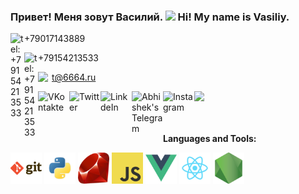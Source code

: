 ### Привет! Меня зовут Василий.  <img src="https://media.giphy.com/media/hvRJCLFzcasrR4ia7z/giphy.gif" width="50px">   Hi! My name is Vasiliy. 



<img align="left" alt="tel:+79154213533" width="22px"  src="https://img.icons8.com/ios-glyphs/30/000000/phone--v1.png"/> +79017143889 

<img align="left" alt="tel:+79154213533" width="22px"  src="https://img.icons8.com/ios-glyphs/30/000000/phone--v1.png"/> +79154213533 

<img align="left" width="22px"   src="https://img.icons8.com/ios/50/000000/email-sign.png"/>  t@6664.ru

<a href="https://discordapp.com/users/leirby#2118">
<img src="https://img.icons8.com/ios-filled/50/000000/discord-logo.png"/>
 </a>
 
<a href="https://vk.com/404">
  <img align="left" alt="VKontakte" width="50px" src="https://cdn.jsdelivr.net/npm/simple-icons@v3/icons/vk.svg" />
</a>
<a href="https://twitter.com/404">
  <img align="left" alt="Twitter" width="50px" src="https://cdn.jsdelivr.net/npm/simple-icons@v3/icons/twitter.svg" />
</a>
<a href="https://www.linkedin.com/in/leirby">
  <img align="left" alt="LinkdeIn" width="50px" src="https://cdn.jsdelivr.net/npm/simple-icons@v3/icons/linkedin.svg" />
</a>
<a href="https://t.me/Leirby">
  <img align="left" alt="Abhishek's Telegram" width="50px" src="https://cdn.jsdelivr.net/npm/simple-icons@v3/icons/telegram.svg" />
</a>
<a href="https://www.instagram.com/404">
  <img align="left" alt="Instagram" width="50px" src="https://cdn.jsdelivr.net/npm/simple-icons@v3/icons/instagram.svg" />
</a>
<br /><br />

<br />

**Languages and Tools:**  

<code><img height="50" src="https://raw.githubusercontent.com/github/explore/80688e429a7d4ef2fca1e82350fe8e3517d3494d/topics/git/git.png"></code>
<code><img height="50" src="https://raw.githubusercontent.com/github/explore/80688e429a7d4ef2fca1e82350fe8e3517d3494d/topics/python/python.png"></code>
<code><img height="50" src="https://raw.githubusercontent.com/github/explore/80688e429a7d4ef2fca1e82350fe8e3517d3494d/topics/ruby/ruby.png"></code>
<code><img height="50" src="https://raw.githubusercontent.com/github/explore/80688e429a7d4ef2fca1e82350fe8e3517d3494d/topics/javascript/javascript.png"></code>
<code><img height="50" src="https://raw.githubusercontent.com/github/explore/80688e429a7d4ef2fca1e82350fe8e3517d3494d/topics/vue/vue.png"></code>
<code><img height="50" src="https://raw.githubusercontent.com/github/explore/80688e429a7d4ef2fca1e82350fe8e3517d3494d/topics/react/react.png"></code>
<code><img height="50" src="https://raw.githubusercontent.com/github/explore/80688e429a7d4ef2fca1e82350fe8e3517d3494d/topics/nodejs/nodejs.png"></code>




